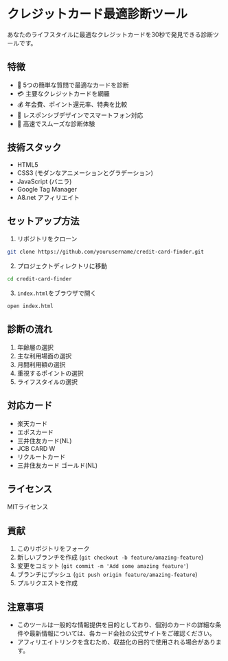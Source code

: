 # クレジットカード最適診断ツール

あなたのライフスタイルに最適なクレジットカードを30秒で発見できる診断ツールです。

## 特徴

- 🎯 5つの簡単な質問で最適なカードを診断
- 💳 主要なクレジットカードを網羅
- 💰 年会費、ポイント還元率、特典を比較
- 📱 レスポンシブデザインでスマートフォン対応
- 🚀 高速でスムーズな診断体験

## 技術スタック

- HTML5
- CSS3 (モダンなアニメーションとグラデーション)
- JavaScript (バニラ)
- Google Tag Manager
- A8.net アフィリエイト

## セットアップ方法

1. リポジトリをクローン
```bash
git clone https://github.com/yourusername/credit-card-finder.git
```

2. プロジェクトディレクトリに移動
```bash
cd credit-card-finder
```

3. `index.html`をブラウザで開く
```bash
open index.html
```

## 診断の流れ

1. 年齢層の選択
2. 主な利用場面の選択
3. 月間利用額の選択
4. 重視するポイントの選択
5. ライフスタイルの選択

## 対応カード

- 楽天カード
- エポスカード
- 三井住友カード(NL)
- JCB CARD W
- リクルートカード
- 三井住友カード ゴールド(NL)

## ライセンス

MITライセンス

## 貢献

1. このリポジトリをフォーク
2. 新しいブランチを作成 (`git checkout -b feature/amazing-feature`)
3. 変更をコミット (`git commit -m 'Add some amazing feature'`)
4. ブランチにプッシュ (`git push origin feature/amazing-feature`)
5. プルリクエストを作成

## 注意事項

- このツールは一般的な情報提供を目的としており、個別のカードの詳細な条件や最新情報については、各カード会社の公式サイトをご確認ください。
- アフィリエイトリンクを含むため、収益化の目的で使用される場合があります。